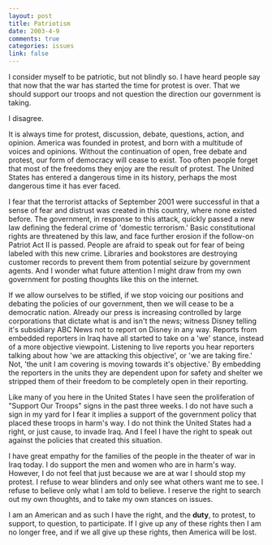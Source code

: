 ```yaml
--- 
layout: post
title: Patriotism
date: 2003-4-9
comments: true
categories: issues
link: false
---
```

I consider myself to be patriotic, but not blindly so. I have heard people say that now that the war has started the time for protest is over. That we should support our troops and not question the direction our government is taking.

I disagree.

It is always time for protest, discussion, debate, questions, action, and opinion. America was founded in protest, and born with a multitude of voices and opinions. Without the continuation of open, free debate and protest, our form of democracy will cease to exist. Too often people forget that most of the freedoms they enjoy are the result of protest. The United States has entered a dangerous time in its history, perhaps the most dangerous time it has ever faced.

I fear that the terrorist attacks of September 2001 were successful in that a sense of fear and distrust was created in this country, where none existed before. The government, in response to this attack, quickly passed a new law defining the federal crime of 'domestic terrorism.' Basic constitutional rights are threatened by this law, and face further erosion if the follow-on Patriot Act II is passed. People are afraid to speak out for fear of being labeled with this new crime. Libraries and bookstores are destroying customer records to prevent them from potential seizure by government agents. And I wonder what future attention I might draw from my own government for posting thoughts like this on the internet.

If we allow ourselves to be stifled, if we stop voicing our positions and debating the policies of our government, then we will cease to be a democratic nation. Already our press is increasing controlled by large corporations that dictate what is and isn't the news; witness Disney telling it's subsidiary ABC News not to report on Disney in any way. Reports from embedded reporters in Iraq have all started to take on a 'we' stance, instead of a more objective viewpoint. Listening to live reports you hear reporters talking about how 'we are attacking this objective', or 'we are taking fire.' Not, 'the unit I am covering is moving towards it's objective.' By embedding the reporters in the units they are dependent upon for safety and shelter we stripped them of their freedom to be completely open in their reporting.

Like many of you here in the United States I have seen the proliferation of "Support Our Troops" signs in the past three weeks. I do not have such a sign in my yard for I fear it implies a support of the government policy that placed these troops in harm's way. I do not think the United States had a right, or just cause, to invade Iraq. And I feel I have the right to speak out against the policies that created this situation.

I have great empathy for the families of the people in the theater of war in Iraq today. I do support the men and women who are in harm's way. However, I do not feel that just because we are at war I should stop my protest. I refuse to wear blinders and only see what others want me to see. I refuse to believe only what I am told to believe. I reserve the right to search out my own thoughts, and to take my own stances on issues.

I am an American and as such I have the right, and the <strong>duty</strong>, to protest, to support, to question, to participate. If I give up any of these rights then I am no longer free, and if we all give up these rights, then America will be lost.
